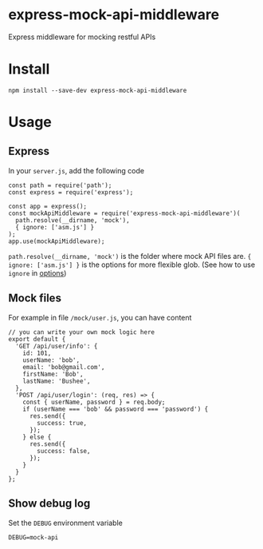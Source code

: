 # express-mock-api-middleware
Express middleware for mocking restful APIs

# Install
```
npm install --save-dev express-mock-api-middleware
```

# Usage

## Express
In your `server.js`, add the following code
```
const path = require('path');
const express = require('express');

const app = express();
const mockApiMiddleware = require('express-mock-api-middleware')(
  path.resolve(__dirname, 'mock'),
  { ignore: ['asm.js'] }
);
app.use(mockApiMiddleware);
```
`path.resolve(__dirname, 'mock')` is the folder where mock API files are.
`{ ignore: ['asm.js'] }` is the options for more flexible glob. (See how to use `ignore` in [options](https://github.com/isaacs/node-glob#options))

## Mock files
For example in file `/mock/user.js`, you can have content
```
// you can write your own mock logic here
export default {
  'GET /api/user/info': {
    id: 101,
    userName: 'bob',
    email: 'bob@gmail.com',
    firstName: 'Bob',
    lastName: 'Bushee',
  },
  'POST /api/user/login': (req, res) => {
    const { userName, password } = req.body;
    if (userName === 'bob' && password === 'password') {
      res.send({
        success: true,
      });
    } else {
      res.send({
        success: false,
      });
    }
  }
};
```

## Show debug log
Set the `DEBUG` environment variable
```
DEBUG=mock-api
```